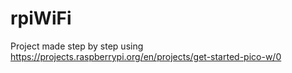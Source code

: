 # rpiWiFi
Project made step by step using    https://projects.raspberrypi.org/en/projects/get-started-pico-w/0
